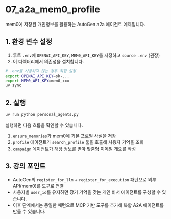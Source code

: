 # 07_a2a_mem0_profile

mem0에 저장된 개인정보를 활용하는 AutoGen a2a 에이전트 예제입니다.

## 1. 환경 변수 설정
1. 루트 `.env`에 `OPENAI_API_KEY`, `MEM0_API_KEY`를 지정하고 `source .env` (권장)
2. 이 디렉터리에서 의존성을 설치합니다.

```bash
# .env를 사용하지 않는 경우 직접 설정
export OPENAI_API_KEY=sk-...
export MEM0_API_KEY=mem0_xxx
uv sync
```

## 2. 실행
```bash
uv run python personal_agents.py
```
실행하면 다음 흐름을 확인할 수 있습니다.
1. `ensure_memories`가 mem0에 기본 프로필 사실을 저장
2. `profile` 에이전트가 `search_profile` 툴을 호출해 사용자 기억을 조회
3. `campaign` 에이전트가 해당 정보를 받아 맞춤형 이메일 개요를 작성

## 3. 강의 포인트
- AutoGen의 `register_for_llm` + `register_for_execution` 패턴으로 외부 API(mem0)를 도구로 연결
- 사용자별 `user_id`를 유지하면 장기 기억을 갖는 개인 비서 에이전트를 구성할 수 있습니다.
- 이후 단계에서는 동일한 패턴으로 MCP 기반 도구를 추가해 복합 A2A 에이전트를 만들 수 있습니다.
